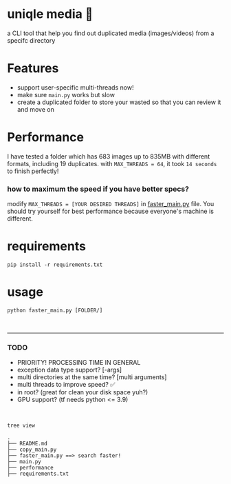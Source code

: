 # uniqle media 📁
a CLI tool that help you find out duplicated media (images/videos) from a specifc directory


# Features
* support user-specific multi-threads now!
* make sure `main.py` works but slow
* create a duplicated folder to store your wasted so that you can review it and move on


# Performance
I have tested a folder which has 683 images up to 835MB with different formats, including 19 duplicates. with `MAX_THREADS = 64`, it took `14 seconds` to finish perfectly!
### how to maximum the speed if you have better specs?
modify `MAX_THREADS = [YOUR DESIRED THREADS]` in [faster_main.py](faster_main.py) file. You should try yourself for best performance because everyone's machine is different.

# requirements
```
pip install -r requirements.txt
```

# usage
```
python faster_main.py [FOLDER/]
```

<br>

----
### TODO
* PRIORITY! PROCESSING TIME IN GENERAL 
* exception data type support? [-args] 
* multi directories at the same time? [multi arguments]
* multi threads to improve speed? ✅
* in root? (great for clean your disk space yuh?)
* GPU support? (tf needs python <= 3.9)

<br>

`tree view`
```
.
├── README.md
├── copy_main.py
├── faster_main.py ==> search faster!
├── main.py
├── performance
├── requirements.txt
```
